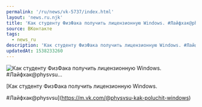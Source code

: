 ```yaml
---
permalink: '/ru/news/vk-5737/index.html'
layout: 'news.ru.njk'
title: 'Как студенту ФизФака получить лицензионную Windows. #Лайфхак@physvsu'
source: ВКонтакте
tags:
  - news_ru
description: 'Как студенту ФизФака получить лицензионную Windows. #Лайфхак@physvsu…'
updatedAt: 1538233260
---
```

![Как студенту ФизФака получить лицензионную Windows. #Лайфхак@physvsu…](https://sun9-18.userapi.com/impf/c852224/v852224441/10f70/iFfNH88p3Vc.jpg?size=1280x720&quality=96&sign=bf8df950c2ae345e484c1f278f420fd0&c_uniq_tag=UArqb1XSZ4agPOHsqejIGxJiaSOY5ABZkViT6CYtZnM&type=album)

[Как студенту ФизФака получить лицензионную Windows.

#Лайфхак@physvsu](https://m.vk.com/@physvsu-kak-poluchit-windows)
